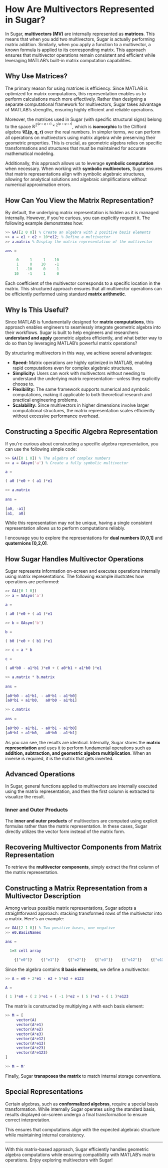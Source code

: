 # How Are Multivectors Represented in Sugar?

In Sugar, **multivectors (MV)** are internally represented as **matrices**. This means that when you add two multivectors, Sugar is actually performing matrix addition. Similarly, when you apply a function to a multivector, a known formula is applied to its corresponding matrix. This approach ensures that multivector operations remain consistent and efficient while leveraging MATLAB’s built-in matrix computation capabilities.

## Why Use Matrices?

The primary reason for using matrices is efficiency. Since MATLAB is optimized for matrix computations, this representation enables us to perform calculations much more effectively. Rather than designing a separate computational framework for multivectors, Sugar takes advantage of MATLAB’s strengths, ensuring highly efficient and reliable operations.

Moreover, the matrices used in Sugar (with specific structural signs) belong to the space $\mathbb{R}^{2^{(p+q+r)}\times 2^{(p+q+r)}}$, which is **isomorphic** to the Clifford algebra **𝒞𝐿(p, q, r)** over the real numbers. In simpler terms, we can perform all operations on multivectors using matrix algebra while preserving their geometric properties. This is crucial, as geometric algebra relies on specific transformations and structures that must be maintained for accurate mathematical modeling.

Additionally, this approach allows us to leverage **symbolic computation** when necessary. When working with **symbolic multivectors**, Sugar ensures that matrix representations align with symbolic algebraic structures, allowing for analytical solutions and algebraic simplifications without numerical approximation errors.

## How Can You View the Matrix Representation?

By default, the underlying matrix representation is hidden as it is managed internally. However, if you're curious, you can explicitly request it. The following example demonstrates how:

```matlab
>> GA([2 0 0]) % Create an algebra with 2 positive basis elements
>> a = e1 + e2 + 10*e12; % Define a multivector
>> a.matrix % Display the matrix representation of the multivector

ans =

     0     1     1   -10
     1     0    10    -1
     1   -10     0     1
    10    -1     1     0
```

Each coefficient of the multivector corresponds to a specific location in the matrix. This structured approach ensures that all multivector operations can be efficiently performed using standard **matrix arithmetic**.

## Why Is This Useful?

Since MATLAB is fundamentally designed for **matrix computations**, this approach enables engineers to seamlessly integrate geometric algebra into their workflows. Sugar is built to help engineers and researchers **understand and apply** geometric algebra efficiently, and what better way to do so than by leveraging MATLAB’s powerful matrix operations?

By structuring multivectors in this way, we achieve several advantages:

- **Speed:** Matrix operations are highly optimized in MATLAB, enabling rapid computations even for complex algebraic structures.
- **Simplicity:** Users can work with multivectors without needing to understand the underlying matrix representation—unless they explicitly choose to.
- **Flexibility:** The same framework supports numerical and symbolic computations, making it applicable to both theoretical research and practical engineering problems.
- **Scalability:** Since multivectors in higher dimensions involve larger computational structures, the matrix representation scales efficiently without excessive performance overhead.

## Constructing a Specific Algebra Representation

If you're curious about constructing a specific algebra representation, you can use the following simple code:

```matlab
>> GA([0 1 0]) % The algebra of complex numbers
>> a = GAsym('a') % Create a fully symbolic multivector

a = 

( a0 )*e0 + ( a1 )*e1

>> a.matrix
 
ans =
 
[a0, -a1]
[a1,  a0]
```

While this representation may not be unique, having a single consistent representation allows us to perform computations reliably.

I encourage you to explore the representations for **dual numbers [0,0,1]** and **quaternions [0,2,0]**.

## How Sugar Handles Multivector Operations

Sugar represents information on-screen and executes operations internally using matrix representations. The following example illustrates how operations are performed:

```matlab
>> GA([0 1 0])
>> a = GAsym('a')

a = 

( a0 )*e0 + ( a1 )*e1

>> b = GAsym('b')

b = 

( b0 )*e0 + ( b1 )*e1

>> c = a * b

c = 

( a0*b0 - a1*b1 )*e0 + ( a0*b1 + a1*b0 )*e1

>> a.matrix * b.matrix
 
ans =
 
[a0*b0 - a1*b1, - a0*b1 - a1*b0]
[a0*b1 + a1*b0,   a0*b0 - a1*b1]

>> c.matrix
 
ans =
 
[a0*b0 - a1*b1, - a0*b1 - a1*b0]
[a0*b1 + a1*b0,   a0*b0 - a1*b1]
```

As you can see, the results are identical. Internally, Sugar stores the **matrix representation** and uses it to perform fundamental operations such as **addition, subtraction, and geometric algebra multiplication**. When an inverse is required, it is the matrix that gets inverted.

## Advanced Operations

In Sugar, general functions applied to multivectors are internally executed using the matrix representation, and then the first column is extracted to visualize the result.

### Inner and Outer Products

The **inner and outer products** of multivectors are computed using explicit formulas rather than the matrix representation. In these cases, Sugar directly utilizes the vector form instead of the matrix form.

## Recovering Multivector Components from Matrix Representation

To retrieve the **multivector components**, simply extract the first column of the matrix representation.

## Constructing a Matrix Representation from a Multivector Description

Among various possible matrix representations, Sugar adopts a straightforward approach: stacking transformed rows of the multivector into a matrix. Here's an example:

```matlab
>> GA([2 1 0]) % Two positive bases, one negative
>> e0.BasisNames

ans =

  1×8 cell array

    {["e0"]}    {["e1"]}    {["e2"]}    {["e3"]}    {["e12"]}    {["e13"]}    {["e23"]}    {["e123"]}
```

Since the algebra contains **8 basis elements**, we define a multivector:

```matlab
>> A = e0 + 2*e1 - e2 + 5*e3 + e123

A = 

( 1 )*e0 + ( 2 )*e1 + ( -1 )*e2 + ( 5 )*e3 + ( 1 )*e123
```

The matrix is constructed by multiplying `A` with each basis element:

```matlab
>> M = [
     vector(A)
     vector(A*e1)
     vector(A*e2)
     vector(A*e3)
     vector(A*e12)
     vector(A*e13)
     vector(A*e23)
     vector(A*e123)
]

>> M = M'
```

Finally, Sugar **transposes the matrix** to match internal storage conventions.

## Special Representations

Certain algebras, such as **conformalized algebras**, require a special basis transformation. While internally Sugar operates using the standard basis, results displayed on-screen undergo a final transformation to ensure correct interpretation.

This ensures that computations align with the expected algebraic structure while maintaining internal consistency.

---

With this matrix-based approach, Sugar efficiently handles geometric algebra computations while ensuring compatibility with MATLAB’s matrix operations. Enjoy exploring multivectors with Sugar!